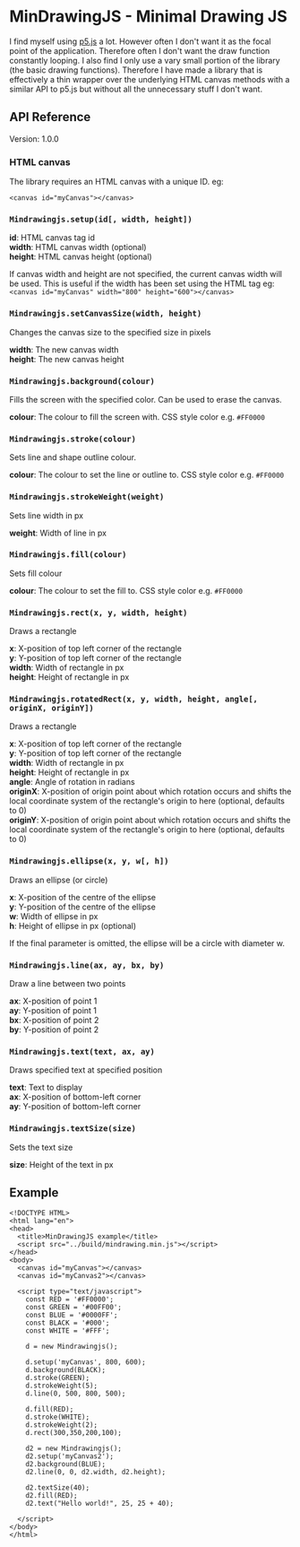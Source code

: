 MinDrawingJS - Minimal Drawing JS
=================================

I find myself using [p5.js](https://p5js.org/) a lot. However often I don't want it as the focal point of the application. Therefore often I don't want the draw function constantly looping. I also find I only use a vary small portion of the library (the basic drawing functions). Therefore I have made a library that is effectively a thin wrapper over the underlying HTML canvas methods with a similar API to p5.js but without all the unnecessary stuff I don't want.


API Reference
-------------
Version: 1.0.0  

### HTML canvas
The library requires an HTML canvas with a unique ID. eg:

`<canvas id="myCanvas"></canvas>`

### `Mindrawingjs.setup(id[, width, height])`

**id**: HTML canvas tag id  
**width**: HTML canvas width (optional)  
**height**: HTML canvas height (optional)  

If canvas width and height are not specified, the current canvas width will be used. This is useful if the width has been set using the HTML tag eg:  
`<canvas id="myCanvas" width="800" height="600"></canvas>`

### `Mindrawingjs.setCanvasSize(width, height)`
Changes the canvas size to the specified size in pixels

**width**: The new canvas width  
**height**: The new canvas height  

### `Mindrawingjs.background(colour)`
Fills the screen with the specified color. Can be used to erase the canvas.

**colour**: The colour to fill the screen with. CSS style color e.g. `#FF0000`

### `Mindrawingjs.stroke(colour)`
Sets line and shape outline colour.

**colour**: The colour to set the line or outline to. CSS style color e.g. `#FF0000`

### `Mindrawingjs.strokeWeight(weight)`
Sets line width in px

**weight**: Width of line in px

### `Mindrawingjs.fill(colour)`
Sets fill colour

**colour**: The colour to set the fill to. CSS style color e.g. `#FF0000`

### `Mindrawingjs.rect(x, y, width, height)`
Draws a rectangle

**x**: X-position of top left corner of the rectangle  
**y**: Y-position of top left corner of the rectangle  
**width**: Width of rectangle in px  
**height**: Height of rectangle in px  

### `Mindrawingjs.rotatedRect(x, y, width, height, angle[, originX, originY])`
Draws a rectangle

**x**: X-position of top left corner of the rectangle  
**y**: Y-position of top left corner of the rectangle  
**width**: Width of rectangle in px  
**height**: Height of rectangle in px  
**angle**: Angle of rotation in radians  
**originX**: X-position of origin point about which rotation occurs and shifts the local coordinate system of the rectangle's origin to here (optional, defaults to 0)  
**originY**: X-position of origin point about which rotation occurs and shifts the local coordinate system of the rectangle's origin to here (optional, defaults to 0)


### `Mindrawingjs.ellipse(x, y, w[, h])`
Draws an ellipse (or circle)

**x**: X-position of the centre of the ellipse  
**y**: Y-position of the centre of the ellipse  
**w**: Width of ellipse in px  
**h**: Height of ellipse in px (optional)  

If the final parameter is omitted, the ellipse will be a circle with diameter w.

### `Mindrawingjs.line(ax, ay, bx, by)`
Draw a line between two points

**ax**: X-position of point 1  
**ay**: Y-position of point 1  
**bx**: X-position of point 2  
**by**: Y-position of point 2  

### `Mindrawingjs.text(text, ax, ay)`
Draws specified text at specified position

**text**: Text to display  
**ax**: X-position of bottom-left corner  
**ay**: Y-position of bottom-left corner  

### `Mindrawingjs.textSize(size)`
Sets the text size

**size**: Height of the text in px

Example
-------

```
<!DOCTYPE HTML>
<html lang="en">
<head>
  <title>MinDrawingJS example</title>
  <script src="../build/mindrawing.min.js"></script>
</head>
<body>
  <canvas id="myCanvas"></canvas>
  <canvas id="myCanvas2"></canvas>

  <script type="text/javascript">
    const RED = '#FF0000';
    const GREEN = '#00FF00';
    const BLUE = '#0000FF';
    const BLACK = '#000';
    const WHITE = '#FFF';

    d = new Mindrawingjs();

    d.setup('myCanvas', 800, 600);
    d.background(BLACK);
    d.stroke(GREEN);
    d.strokeWeight(5);
    d.line(0, 500, 800, 500);

    d.fill(RED);
    d.stroke(WHITE);
    d.strokeWeight(2);
    d.rect(300,350,200,100);

    d2 = new Mindrawingjs();
    d2.setup('myCanvas2');
    d2.background(BLUE);
    d2.line(0, 0, d2.width, d2.height);

    d2.textSize(40);
    d2.fill(RED);
    d2.text("Hello world!", 25, 25 + 40);

  </script>
</body>
</html>
```
